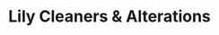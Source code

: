 ---
title: "Lily Cleaners & Alterations"
url: /charlotte/lily-cleaners-und-alterations/
shop: Wäscherei
---